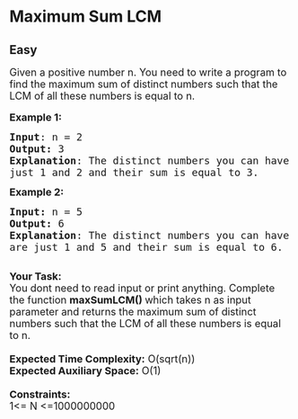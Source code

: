 # Maximum Sum LCM
## Easy 
<div class="problems_problem_content__Xm_eO"><p><span style="font-size:18px">Given a positive number n. You need to write a program to find the maximum sum of distinct numbers such that the LCM of all these numbers is equal to n.</span><br>
<br>
<span style="font-size:18px"><strong>Example 1:</strong></span></p>

<pre><span style="font-size:18px"><strong>Input</strong>: n = 2
<strong>Output:</strong>&nbsp;3&nbsp;
<strong>Explanation</strong>: The distinct numbers you can have are 
just 1 and 2 and their sum is equal to 3.</span></pre>

<p><span style="font-size:18px"><strong>Example 2:</strong></span></p>

<pre><span style="font-size:18px"><strong>Input: </strong>n = 5
<strong>Output:&nbsp;</strong>6
<strong>Explanation</strong>: The distinct numbers you can have 
are just 1 and 5 and their sum is equal to 6.
</span></pre>

<p><br>
<span style="font-size:18px"><strong>Your Task:&nbsp;&nbsp;</strong><br>
You dont need to read input or print anything. Complete the function <strong>maxSumLCM()&nbsp;</strong>which takes n&nbsp;as input parameter and returns the maximum sum of distinct numbers such that the LCM of all these numbers is equal to n.<br>
<br>
<strong>Expected Time Complexity:</strong> O(sqrt(n))<br>
<strong>Expected Auxiliary Space:</strong> O(1)<br>
<br>
<strong>Constraints:</strong><br>
1&lt;= N&nbsp;&lt;=1000000000</span></p>
</div>